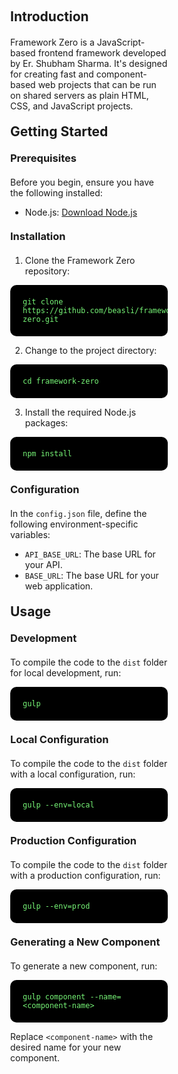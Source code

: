 <div style="padding-inline: 25%;">
<!-- Introduction -->
<h2 style="margin-block: 20px;">Introduction</h2>
<p>
    Framework Zero is a JavaScript-based frontend framework developed by Er. Shubham Sharma. It's designed for creating fast and component-based web projects that can be run on shared servers as plain HTML, CSS, and JavaScript projects.
</p>

<!-- Getting Started Section -->
<h2 style="margin-block: 20px;">Getting Started</h2>

<h3 style="margin-block: 20px;">Prerequisites</h3>
<p>Before you begin, ensure you have the following installed:</p>
<ul>
    <li>Node.js: <a href="https://nodejs.org/" target="_blank">Download Node.js</a></li>
</ul>

<h3 style="margin-block: 20px;">Installation</h3>
<ol>
    <li>Clone the Framework Zero repository:</li>
</ol>
<pre style="background: black;padding: 20px;border-radius: 10px;"><code style="color: #76f476 !important;">git clone https://github.com/beasli/framework-zero.git</code></pre>
<ol start="2">
    <li>Change to the project directory:</li>
</ol>
<pre style="background: black;padding: 20px;border-radius: 10px;"><code style="color: #76f476 !important;">cd framework-zero</code></pre>
<ol start="3">
    <li>Install the required Node.js packages:</li>
</ol>
<pre style="background: black;padding: 20px;border-radius: 10px;"><code style="color: #76f476 !important;">npm install</code></pre>

<h3 style="margin-block: 20px;">Configuration</h3>
<p>In the <code>config.json</code> file, define the following environment-specific variables:</p>
<ul>
    <li><code>API_BASE_URL</code>: The base URL for your API.</li>
    <li><code>BASE_URL</code>: The base URL for your web application.</li>
</ul>

<h2 style="margin-block: 20px;">Usage</h2>

<h3 style="margin-block: 20px;">Development</h3>
<p>To compile the code to the <code>dist</code> folder for local development, run:</p>
<pre style="background: black;padding: 20px;border-radius: 10px;"><code style="color: #76f476 !important;">gulp</code></pre>

<h3 style="margin-block: 20px;">Local Configuration</h3>
<p>To compile the code to the <code>dist</code> folder with a local configuration, run:</p>
<pre style="background: black;padding: 20px;border-radius: 10px;"><code style="color: #76f476 !important;">gulp --env=local</code></pre>

<h3 style="margin-block: 20px;">Production Configuration</h3>
<p>To compile the code to the <code>dist</code> folder with a production configuration, run:</p>
<pre style="background: black;padding: 20px;border-radius: 10px;"><code style="color: #76f476 !important;">gulp --env=prod</code></pre>

<h3 style="margin-block: 20px;">Generating a New Component</h3>
<p>To generate a new component, run:</p>
<pre style="background: black;padding: 20px;border-radius: 10px;"><code style="color: #76f476 !important;">gulp component --name=&lt;component-name&gt;</code></pre>
<p>Replace <code>&lt;component-name&gt;</code> with the desired name for your new component.</p>


</div>
